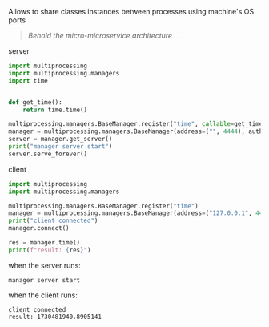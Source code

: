 Allows to share classes instances between processes using machine's OS ports

>*Behold the micro-microservice architecture . . .*

server
```python
import multiprocessing
import multiprocessing.managers
import time


def get_time():
    return time.time()

multiprocessing.managers.BaseManager.register("time", callable=get_time)
manager = multiprocessing.managers.BaseManager(address=("", 4444), authkey=b"abc")
server = manager.get_server()
print("manager server start")
server.serve_forever()
```
client
```python
import multiprocessing
import multiprocessing.managers

multiprocessing.managers.BaseManager.register("time")
manager = multiprocessing.managers.BaseManager(address=("127.0.0.1", 4444), authkey=b"abc")
print("client connected")
manager.connect()

res = manager.time()
print(f"result: {res}")
```
when the server runs:
```console
manager server start
```
when the client runs:
```console
client connected
result: 1730481940.8905141
```